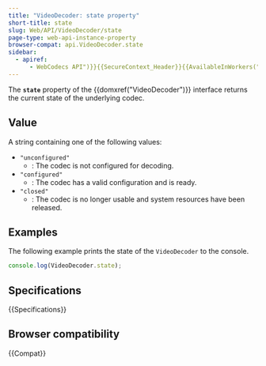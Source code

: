 ```yaml
---
title: "VideoDecoder: state property"
short-title: state
slug: Web/API/VideoDecoder/state
page-type: web-api-instance-property
browser-compat: api.VideoDecoder.state
sidebar:
  - apiref:
      - WebCodecs API")}}{{SecureContext_Header}}{{AvailableInWorkers("window_and_dedicated
---
```


The **`state`** property of the {{domxref("VideoDecoder")}} interface returns the current state of the underlying codec.

## Value

A string containing one of the following values:

- `"unconfigured"`
  - : The codec is not configured for decoding.
- `"configured"`
  - : The codec has a valid configuration and is ready.
- `"closed"`
  - : The codec is no longer usable and system resources have been released.

## Examples

The following example prints the state of the `VideoDecoder` to the console.

```js
console.log(VideoDecoder.state);
```

## Specifications

{{Specifications}}

## Browser compatibility

{{Compat}}
